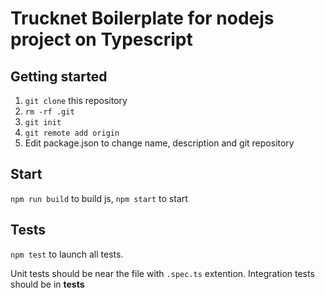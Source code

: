 # Trucknet Boilerplate for nodejs project on Typescript

## Getting started

1. `git clone` this repository
2. `rm -rf .git`
3. `git init`
4. `git remote add origin`
5. Edit package.json to change name, description and git repository

## Start

`npm run build` to build js, `npm start` to start

## Tests

`npm test` to launch all tests.

Unit tests should be near the file with `.spec.ts` extention.
Integration tests should be in **tests**
